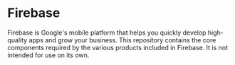 # Firebase
Firebase is Google's mobile platform that helps you quickly develop high-quality apps and grow your business. This repository contains the core components required by the various products included in Firebase. It is not intended for use on its own.
